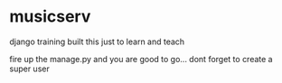 # musicserv
django training
built this just to learn and teach

fire up the manage.py and you are good to go... dont forget to create a super user
